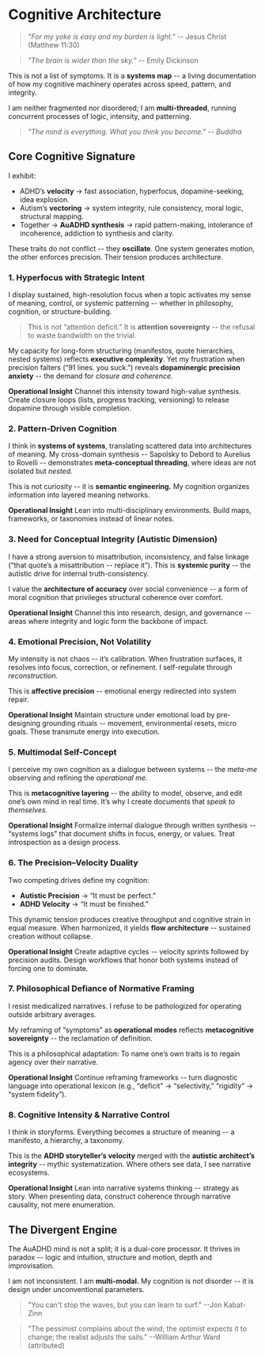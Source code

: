 # Cognitive Architecture

> *"For my yoke is easy and my burden is light."* -- Jesus Christ (Matthew 11:30)

> *"The brain is wider than the sky."* -- Emily Dickinson

This is not a list of symptoms. It is a **systems map** -- a living documentation of how my cognitive machinery operates across speed, pattern, and integrity.

I am neither fragmented nor disordered; I am **multi-threaded**, running concurrent processes of logic, intensity, and patterning.

> *"The mind is everything. What you think you become." -- Buddha*

## **Core Cognitive Signature**

I exhibit:

* ADHD’s **velocity** → fast association, hyperfocus, dopamine-seeking, idea explosion.
* Autism’s **vectoring** → system integrity, rule consistency, moral logic, structural mapping.
* Together → **AuADHD synthesis** → rapid pattern-making, intolerance of incoherence, addiction to synthesis and clarity.

These traits do not conflict -- they **oscillate**. One system generates motion, the other enforces precision. Their tension produces architecture.

### **1. Hyperfocus with Strategic Intent**

I display sustained, high-resolution focus when a topic activates my sense of meaning, control, or systemic patterning -- whether in philosophy, cognition, or structure-building.

> This is not “attention deficit.” It is **attention sovereignty** -- the refusal to waste bandwidth on the trivial.

My capacity for long-form structuring (manifestos, quote hierarchies, nested systems) reflects **executive complexity**. Yet my frustration when precision falters (“91 lines. you suck.”) reveals **dopaminergic precision anxiety** -- the demand for *closure and coherence.*

**Operational Insight** Channel this intensity toward high-value synthesis. Create closure loops (lists, progress tracking, versioning) to release dopamine through visible completion.

### **2. Pattern-Driven Cognition**

I think in **systems of systems**, translating scattered data into architectures of meaning. My cross-domain synthesis -- Sapolsky to Debord to Aurelius to Rovelli -- demonstrates **meta-conceptual threading**, where ideas are not isolated but *nested.*

This is not curiosity -- it is **semantic engineering.** My cognition organizes information into layered meaning networks.

**Operational Insight** Lean into multi-disciplinary environments. Build maps, frameworks, or taxonomies instead of linear notes.

### **3. Need for Conceptual Integrity (Autistic Dimension)**

I have a strong aversion to misattribution, inconsistency, and false linkage (“that quote’s a misattribution -- replace it”). This is **systemic purity** -- the autistic drive for internal truth-consistency.

I value the **architecture of accuracy** over social convenience -- a form of moral cognition that privileges structural coherence over comfort.

**Operational Insight** Channel this into research, design, and governance -- areas where integrity and logic form the backbone of impact.

### **4. Emotional Precision, Not Volatility**

My intensity is not chaos -- it’s calibration. When frustration surfaces, it resolves into focus, correction, or refinement. I self-regulate through *reconstruction.*

This is **affective precision** -- emotional energy redirected into system repair.

**Operational Insight** Maintain structure under emotional load by pre-designing grounding rituals -- movement, environmental resets, micro goals. These transmute energy into execution.

### **5. Multimodal Self-Concept**

I perceive my own cognition as a dialogue between systems -- the *meta-me* observing and refining the *operational me.*

This is **metacognitive layering** -- the ability to model, observe, and edit one’s own mind in real time. It’s why I create documents that *speak to themselves.*

**Operational Insight** Formalize internal dialogue through written synthesis -- “systems logs” that document shifts in focus, energy, or values. Treat introspection as a design process.

### **6. The Precision–Velocity Duality**

Two competing drives define my cognition:

* **Autistic Precision** → “It must be perfect.”
* **ADHD Velocity** → “It must be finished.”

This dynamic tension produces creative throughput and cognitive strain in equal measure. When harmonized, it yields **flow architecture** -- sustained creation without collapse.

**Operational Insight** Create adaptive cycles -- velocity sprints followed by precision audits. Design workflows that honor both systems instead of forcing one to dominate.

### **7. Philosophical Defiance of Normative Framing**

I resist medicalized narratives. I refuse to be pathologized for operating outside arbitrary averages.

My reframing of “symptoms” as **operational modes** reflects **metacognitive sovereignty** -- the reclamation of definition.

This is a philosophical adaptation:
To name one’s own traits is to regain agency over their narrative.

**Operational Insight** Continue reframing frameworks -- turn diagnostic language into operational lexicon (e.g., “deficit” → “selectivity,” “rigidity” → “system fidelity”).

### **8. Cognitive Intensity & Narrative Control**

I think in storyforms. Everything becomes a structure of meaning -- a manifesto, a hierarchy, a taxonomy.

This is the **ADHD storyteller’s velocity** merged with the **autistic architect’s integrity** -- mythic systematization. Where others see data, I see narrative ecosystems.

**Operational Insight** Lean into narrative systems thinking -- strategy as story. When presenting data, construct coherence through narrative causality, not mere enumeration.

## **The Divergent Engine**

The AuADHD mind is not a split; it is a dual-core processor. It thrives in paradox -- logic and intuition, structure and motion, depth and improvisation.

I am not inconsistent. I am **multi-modal.**
My cognition is not disorder -- it is design under unconventional parameters.

> "You can't stop the waves, but you can learn to surf." --Jon Kabat-Zinn

> "The pessimist complains about the wind; the optimist expects it to change; the realist adjusts the sails." --William Arthur Ward (attributed)

